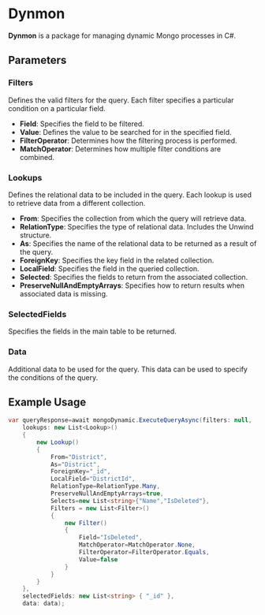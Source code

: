 <h1 align="left">Dynmon</h1>

**Dynmon** is a package for managing dynamic Mongo processes in C#.


## Parameters

### Filters
Defines the valid filters for the query. Each filter specifies a particular condition on a particular field.

- **Field**: Specifies the field to be filtered.
- **Value**: Defines the value to be searched for in the specified field.
- **FilterOperator**: Determines how the filtering process is performed.
- **MatchOperator**: Determines how multiple filter conditions are combined.

### Lookups
Defines the relational data to be included in the query. Each lookup is used to retrieve data from a different collection.

- **From**: Specifies the collection from which the query will retrieve data.
- **RelationType**: Specifies the type of relational data. Includes the Unwind structure.
- **As**: Specifies the name of the relational data to be returned as a result of the query.
- **ForeignKey**: Specifies the key field in the related collection.
- **LocalField**: Specifies the field in the queried collection.
- **Selected**: Specifies the fields to return from the associated collection.
- **PreserveNullAndEmptyArrays**: Specifies how to return results when associated data is missing.

### SelectedFields
Specifies the fields in the main table to be returned.

### Data
Additional data to be used for the query. This data can be used to specify the conditions of the query.

## Example Usage

```csharp
var queryResponse=await mongoDynamic.ExecuteQueryAsync(filters: null,
    lookups: new List<Lookup>()
    {
        new Lookup()
        {
            From="District",
            As="District",
            ForeignKey="_id",
            LocalField="DistrictId",
            RelationType=RelationType.Many,
            PreserveNullAndEmptyArrays=true,
            Selects=new List<string>{"Name","IsDeleted"},
            Filters = new List<Filter>()
            {
                new Filter()
                {
                    Field="IsDeleted",
                    MatchOperator=MatchOperator.None,
                    FilterOperator=FilterOperator.Equals,
                    Value=false
                }
            }
        }
    },
    selectedFields: new List<string> { "_id" },
    data: data);
